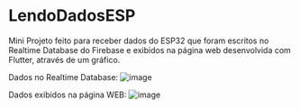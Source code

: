 # LendoDadosESP

Mini Projeto feito para receber dados do ESP32 que foram escritos no Realtime Database do Firebase e exibidos na página web desenvolvida com Flutter, através de um gráfico.

Dados no Realtime Database:
![image](https://user-images.githubusercontent.com/36890656/112566813-70c20c00-8dbe-11eb-826f-ed5f550fb07d.png)

Dados exibidos na página WEB:
![image](https://user-images.githubusercontent.com/36890656/112566652-29d41680-8dbe-11eb-9654-23a715570cd8.png)
